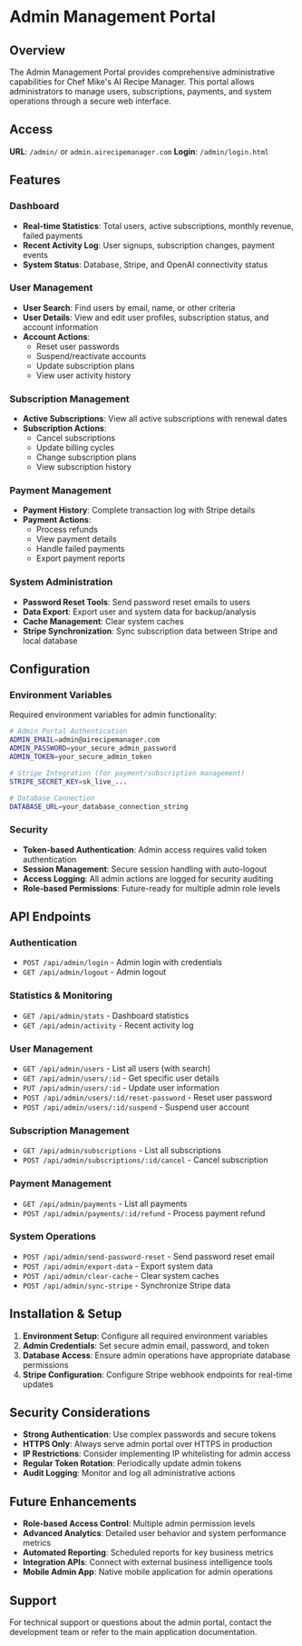 # Admin Management Portal

## Overview

The Admin Management Portal provides comprehensive administrative capabilities for Chef Mike's AI Recipe Manager. This portal allows administrators to manage users, subscriptions, payments, and system operations through a secure web interface.

## Access

**URL**: `/admin/` or `admin.airecipemanager.com`
**Login**: `/admin/login.html`

## Features

### Dashboard
- **Real-time Statistics**: Total users, active subscriptions, monthly revenue, failed payments
- **Recent Activity Log**: User signups, subscription changes, payment events
- **System Status**: Database, Stripe, and OpenAI connectivity status

### User Management
- **User Search**: Find users by email, name, or other criteria
- **User Details**: View and edit user profiles, subscription status, and account information
- **Account Actions**: 
  - Reset user passwords
  - Suspend/reactivate accounts
  - Update subscription plans
  - View user activity history

### Subscription Management
- **Active Subscriptions**: View all active subscriptions with renewal dates
- **Subscription Actions**:
  - Cancel subscriptions
  - Update billing cycles
  - Change subscription plans
  - View subscription history

### Payment Management
- **Payment History**: Complete transaction log with Stripe details
- **Payment Actions**:
  - Process refunds
  - View payment details
  - Handle failed payments
  - Export payment reports

### System Administration
- **Password Reset Tools**: Send password reset emails to users
- **Data Export**: Export user and system data for backup/analysis
- **Cache Management**: Clear system caches
- **Stripe Synchronization**: Sync subscription data between Stripe and local database

## Configuration

### Environment Variables

Required environment variables for admin functionality:

```bash
# Admin Portal Authentication
ADMIN_EMAIL=admin@airecipemanager.com
ADMIN_PASSWORD=your_secure_admin_password
ADMIN_TOKEN=your_secure_admin_token

# Stripe Integration (for payment/subscription management)
STRIPE_SECRET_KEY=sk_live_...

# Database Connection
DATABASE_URL=your_database_connection_string
```

### Security

- **Token-based Authentication**: Admin access requires valid token authentication
- **Session Management**: Secure session handling with auto-logout
- **Access Logging**: All admin actions are logged for security auditing
- **Role-based Permissions**: Future-ready for multiple admin role levels

## API Endpoints

### Authentication
- `POST /api/admin/login` - Admin login with credentials
- `GET /api/admin/logout` - Admin logout

### Statistics & Monitoring
- `GET /api/admin/stats` - Dashboard statistics
- `GET /api/admin/activity` - Recent activity log

### User Management
- `GET /api/admin/users` - List all users (with search)
- `GET /api/admin/users/:id` - Get specific user details
- `PUT /api/admin/users/:id` - Update user information
- `POST /api/admin/users/:id/reset-password` - Reset user password
- `POST /api/admin/users/:id/suspend` - Suspend user account

### Subscription Management
- `GET /api/admin/subscriptions` - List all subscriptions
- `POST /api/admin/subscriptions/:id/cancel` - Cancel subscription

### Payment Management
- `GET /api/admin/payments` - List all payments
- `POST /api/admin/payments/:id/refund` - Process payment refund

### System Operations
- `POST /api/admin/send-password-reset` - Send password reset email
- `POST /api/admin/export-data` - Export system data
- `POST /api/admin/clear-cache` - Clear system caches
- `POST /api/admin/sync-stripe` - Synchronize Stripe data

## Installation & Setup

1. **Environment Setup**: Configure all required environment variables
2. **Admin Credentials**: Set secure admin email, password, and token
3. **Database Access**: Ensure admin operations have appropriate database permissions
4. **Stripe Configuration**: Configure Stripe webhook endpoints for real-time updates

## Security Considerations

- **Strong Authentication**: Use complex passwords and secure tokens
- **HTTPS Only**: Always serve admin portal over HTTPS in production
- **IP Restrictions**: Consider implementing IP whitelisting for admin access
- **Regular Token Rotation**: Periodically update admin tokens
- **Audit Logging**: Monitor and log all administrative actions

## Future Enhancements

- **Role-based Access Control**: Multiple admin permission levels
- **Advanced Analytics**: Detailed user behavior and system performance metrics  
- **Automated Reporting**: Scheduled reports for key business metrics
- **Integration APIs**: Connect with external business intelligence tools
- **Mobile Admin App**: Native mobile application for admin operations

## Support

For technical support or questions about the admin portal, contact the development team or refer to the main application documentation.